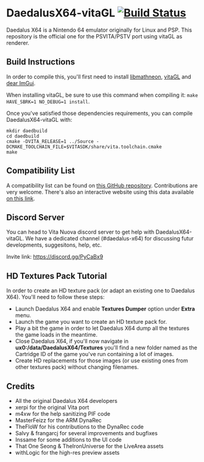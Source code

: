 # DaedalusX64-vitaGL [![Build Status](https://dev.azure.com/rinnegatamante/Daedalus%20X64/_apis/build/status/Rinnegatamante.DaedalusX64-vitaGL?branchName=master)](https://dev.azure.com/rinnegatamante/Daedalus%20X64/_build/latest?definitionId=2&branchName=master)
 
Daedalus X64 is a Nintendo 64 emulator originally for Linux and PSP. This repository is the official one for the PSVITA/PSTV port using vitaGL as renderer.

## Build Instructions

In order to compile this, you'll first need to install [libmathneon](https://github.com/Rinnegatamante/math-neon), [vitaGL](https://github.com/Rinnegatamante/vitaGL) and [dear ImGui](https://github.com/Rinnegatamante/imgui-vita).

When installing vitaGL, be sure to use this command when compiling it: `make HAVE_SBRK=1 NO_DEBUG=1 install`.

Once you've satisfied those dependencies requirements, you can compile DaedalusX64-vitaGL with:
```
mkdir daedbuild
cd daedbuild
cmake -DVITA_RELEASE=1 ../Source -DCMAKE_TOOLCHAIN_FILE=$VITASDK/share/vita.toolchain.cmake
make
```
 
## Compatibility List
 
A compatibility list can be found on [this GitHub repository](https://github.com/Rinnegatamante/DaedalusX64-vitaGL-Compatibility/issues). Contributions are very welcome. There's also an interactive website using this data available [on this link](https://daedalusx64.rinnegatamante.it/).

## Discord Server

You can head to Vita Nuova discord server to get help with DaedalusX64-vitaGL. We have a dedicated channel (#daedalus-x64) for discussing futur developments, suggesitons, help, etc.
 
Invite link: https://discord.gg/PyCaBx9

## HD Textures Pack Tutorial
In order to create an HD texture pack (or adapt an existing one to Daedalus X64). You'll need to follow these steps:
* Launch Daedalus X64 and enable **Textures Dumper** option under **Extra** menu.
* Launch the game you want to create an HD texture pack for.
* Play a bit the game in order to let Daedalus X64 dump all the textures the game loads in the meantime.
* Close Daedalus X64, if you'll now navigate in **ux0:/data/DaedalusX64/Textures** you'll find a new folder named as the Cartridge ID of the game you've run containing a lot of images.
* Create HD replacements for those images (or use existing ones from other textures pack) without changing filenames.
 
## Credits
 
- All the original Daedalus X64 developers
- xerpi for the original Vita port
- m4xw for the help sanitizing PIF code
- MasterFeizz for the ARM DynaRec
- TheFloW for his contributions to the DynaRec code
- Salvy & frangarcj for several improvements and bugfixes
- Inssame for some additions to the UI code
- That One Seong & TheIronUniverse for the LiveArea assets
- withLogic for the high-res preview assets
